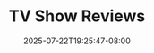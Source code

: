 ---
title: "TV Show Reviews"
description: "Reviews of TV things I've watched."
date: "2025-07-22T19:25:47-08:00"
slug: "tvshows"
---